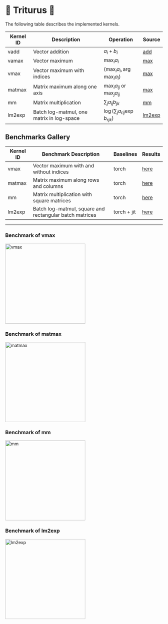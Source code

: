 # 🦎 Triturus 🦎

The following table describes the implemented kernels.

| Kernel ID    | Description                               | Operation                            | Source                       |
| ------------ | ----------------------------------------- | ------------------------------------ | ---------------------------- |
| vadd         | Vector addition                           | $a_i+b_i$                            | [add](triturus/add.py)       |
| vamax        | Vector maximum                            | $\max_i a_i$                         | [max](triturus/max.py)       |
| vmax         | Vector maximum with indices               | $(\max_i a_i, \arg\max_i a_i)$       | [max](triturus/max.py)       |
| matmax       | Matrix maximum along one axis             | $\max_i a_{ij}$ or $\max_j a_{ij}$   | [max](triturus/max.py)       |
| mm           | Matrix multiplication                     | $\sum_j a_{ij}b_{jk}$                | [mm](triturus/mm.py)         |
| lm2exp       | Batch log-matmul, one matrix in log-space | $\log(\sum_j a_{rij} \exp b_{rjk})$  | [lm2exp](triturus/lm2exp.py) |

## Benchmarks Gallery

| Kernel ID    | Benchmark Description                                   | Baselines   | Results                      |
| ------------ | ------------------------------------------------------- | ----------- | ---------------------------- |
| vmax         | Vector maximum with and without indices                 | torch       | [here](#benchmark-of-vmax)   |
| matmax       | Matrix maximum along rows and columns                   | torch       | [here](#benchmark-of-matmax) |
| mm           | Matrix multiplication with square matrices              | torch       | [here](#benchmark-of-mm)     |
| lm2exp       | Batch log-matmul, square and rectangular batch matrices | torch + jit | [here](#benchmark-of-lm2exp) |

---

### Benchmark of vmax

<img src="https://github.com/loreloc/triturus/releases/download/v0.1/benchmark-vmax.png" alt="vmax" height=256px>

### Benchmark of matmax

<img src="https://github.com/loreloc/triturus/releases/download/v0.1/benchmark-matmax.png" alt="matmax" height=256px>

### Benchmark of mm

<img src="https://github.com/loreloc/triturus/releases/download/v0.1/benchmark-mm.png" alt="mm" height=256px>

### Benchmark of lm2exp

<img src="https://github.com/loreloc/triturus/releases/download/v0.1/benchmark-lm2exp.png" alt="lm2exp" height=256px>
